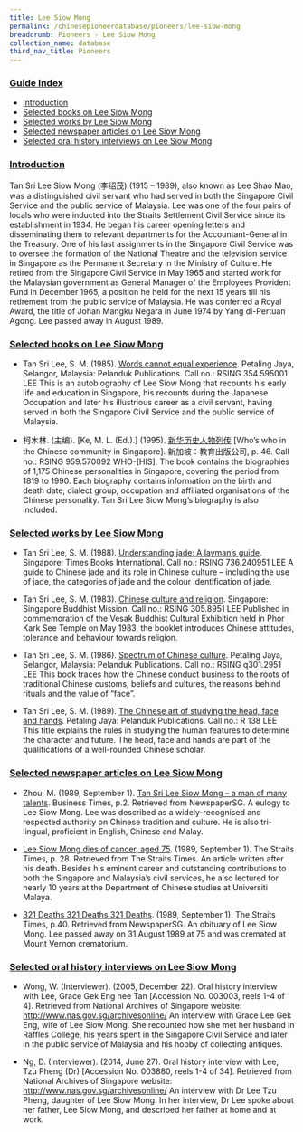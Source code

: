 ```yaml
---
title: Lee Siow Mong
permalink: /chinesepioneerdatabase/pioneers/lee-siow-mong
breadcrumb: Pioneers - Lee Siow Mong
collection_name: database
third_nav_title: Pioneers
---
```


### <u>Guide Index</u>

* [Introduction](#introduction)
* [Selected books on Lee Siow Mong](#selected-books-on-lee-siow-mong)
* [Selected works by Lee Siow Mong](#selected-works-by-lee-siow-mong)
* [Selected newspaper articles on Lee Siow Mong](#selected-newspaper-articles-on-lee-siow-mong)
* [Selected oral history interviews on Lee Siow Mong](#selected-oral-history-interviews-on-lee-siow-mong)


### <u>Introduction</u>

Tan Sri Lee Siow Mong (李绍茂) (1915 – 1989), also known as Lee Shao Mao, was a distinguished civil servant who had served in both the Singapore Civil Service and the public service of Malaysia. Lee was one of the four pairs of locals who were inducted into the Straits Settlement Civil Service since its establishment in 1934. He began his career opening letters and disseminating them to relevant departments for the Accountant-General in the Treasury. One of his last assignments in the Singapore Civil Service was to oversee the formation of the National Theatre and the television service in Singapore as the Permanent Secretary in the Ministry of Culture. He retired from the Singapore Civil Service in May 1965 and started work for the Malaysian government as General Manager of the Employees Provident Fund in December 1965, a position he held for the next 15 years till his retirement from the public service of Malaysia. He was conferred a Royal Award, the title of Johan Mangku Negara in June 1974 by Yang di-Pertuan Agong. Lee passed away in August 1989.

 
 
### <u>Selected books on Lee Siow Mong</u>

* Tan Sri Lee, S. M. (1985). [Words cannot equal experience](http://eservice.nlb.gov.sg/item_holding_s.aspx?bid=3701400). Petaling Jaya, Selangor, Malaysia: Pelanduk Publications.
Call no.: RSING 354.595001 LEE
This is an autobiography of Lee Siow Mong that recounts his early life and education in Singapore, his recounts during the Japanese Occupation and later his illustrious career as a civil servant, having served in both the Singapore Civil Service and the public service of Malaysia.
 

* 柯木林. (主编). [Ke, M. L. (Ed.).] (1995). [新华历史人物列传](http://eservice.nlb.gov.sg/item_holding_s.aspx?bid=85400628) [Who’s who in the Chinese community in Singapore]. 新加坡：教育出版公司, p. 46.
Call no.: RSING 959.570092 WHO-\[HIS\].
The book contains the biographies of 1,175 Chinese personalities in Singapore, covering the period from 1819 to 1990. Each biography contains information on the birth and death date, dialect group, occupation and affiliated organisations of the Chinese personality. Tan Sri Lee Siow Mong’s biography is also included.

### <u>Selected works by Lee Siow Mong</u>

* Tan Sri Lee, S. M. (1988). [Understanding jade: A layman’s guide](http://eservice.nlb.gov.sg/item_holding_s.aspx?bid=5102483). Singapore: Times Books International.
Call no.: RSING 736.240951 LEE
A guide to Chinese jade and its role in Chinese culture – including the use of jade, the categories of jade and the colour identification of jade.
 

* Tan Sri Lee, S. M. (1983). [Chinese culture and religion](http://eservice.nlb.gov.sg/item_holding_s.aspx?bid=6539781). Singapore: Singapore Buddhist Mission.
Call no.: RSING 305.8951 LEE
Published in commemoration of the Vesak Buddhist Cultural Exhibition held in Phor Kark See Temple on May 1983, the booklet introduces Chinese attitudes, tolerance and behaviour towards religion.
 

* Tan Sri Lee, S. M. (1986). [Spectrum of Chinese culture](http://eservice.nlb.gov.sg/item_holding_s.aspx?bid=4191069). Petaling Jaya, Selangor, Malaysia: Pelanduk Publications.
Call no.: RSING q301.2951 LEE
This book traces how the Chinese conduct business to the roots of traditional Chinese customs, beliefs and cultures, the reasons behind rituals and the value of “face”.
 

* Tan Sri Lee, S. M. (1989). [The Chinese art of studying the head, face and hands](http://eservice.nlb.gov.sg/item_holding_s.aspx?bid=5212388). Petaling Jaya: Pelanduk Publications.
Call no.: R 138 LEE
This title explains the rules in studying the human features to determine the character and future. The head, face and hands are part of the qualifications of a well-rounded Chinese scholar.
 

### <u>Selected newspaper articles on Lee Siow Mong</u>

* Zhou, M. (1989, September 1). [Tan Sri Lee Siow Mong – a man of many talents](http://eresources.nlb.gov.sg/newspapers/Digitised/Article/biztimes19890901-1.2.11.14). Business Times, p.2. Retrieved from NewspaperSG.
A eulogy to Lee Siow Mong. Lee was described as a widely-recognised and respected authority on Chinese tradition and culture. He is also tri-lingual, proficient in English, Chinese and Malay.
 

* [Lee Siow Mong dies of cancer, aged 75](http://eresources.nlb.gov.sg/newspapers/Digitised/Article/straitstimes19890901-1.2.40.32). (1989, September 1). The Straits Times, p. 28. Retrieved from The Straits Times.
An article written after his death. Besides his eminent career and outstanding contributions to both the Singapore and Malaysia’s civil services, he also lectured for nearly 10 years at the Department of Chinese studies at Universiti Malaya.
 

* [321 Deaths 321 Deaths 321 Deaths](http://eresources.nlb.gov.sg/newspapers/Digitised/Article/straitstimes19890901-1.2.57.2). (1989, September 1). The Straits Times, p.40. Retrieved from NewspaperSG.
An obituary of Lee Siow Mong. Lee passed away on 31 August 1989 at 75 and was cremated at Mount Vernon crematorium.
 

### <u>Selected oral history interviews on Lee Siow Mong</u>

* Wong, W. (Interviewer). (2005, December 22). Oral history interview with Lee, Grace Gek Eng nee Tan [Accession No. 003003, reels 1-4 of 4]. Retrieved from National Archives of Singapore website: http://www.nas.gov.sg/archivesonline/
An interview with Grace Lee Gek Eng, wife of Lee Siow Mong. She recounted how she met her husband in Raffles College, his years spent in the Singapore Civil Service and later in the public service of Malaysia and his hobby of collecting antiques.
 

* Ng, D. (Interviewer). (2014, June 27). Oral history interview with Lee, Tzu Pheng (Dr) [Accession No. 003880, reels 1-4 of 34]. Retrieved from National Archives of Singapore website: http://www.nas.gov.sg/archivesonline/
An interview with Dr Lee Tzu Pheng, daughter of Lee Siow Mong. In her interview, Dr Lee spoke about her father, Lee Siow Mong, and described her father at home and at work.